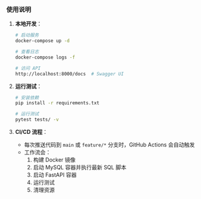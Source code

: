 ### **使用说明**

1. **本地开发**：
   ```bash
   # 启动服务
   docker-compose up -d

   # 查看日志
   docker-compose logs -f

   # 访问 API
   http://localhost:8000/docs  # Swagger UI
   ```

2. **运行测试**：
   ```bash
   # 安装依赖
   pip install -r requirements.txt

   # 运行测试
   pytest tests/ -v
   ```

3. **CI/CD 流程**：
   - 每次推送代码到 `main` 或 `feature/*` 分支时，GitHub Actions 会自动触发
   - 工作流会：
     1. 构建 Docker 镜像
     2. 启动 MySQL 容器并执行最新 SQL 脚本
     3. 启动 FastAPI 容器
     4. 运行测试
     5. 清理资源
